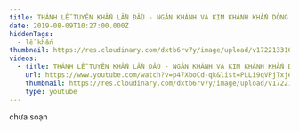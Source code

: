 ```yaml
---
title: THÁNH LỄ TUYÊN KHẤN LẦN ĐẦU - NGÂN KHÁNH VÀ KIM KHÁNH KHẤN DÒNG 2019
date: 2019-08-09T10:27:00.000Z
hiddenTags:
  - lễ khấn
thumbnail: https://res.cloudinary.com/dxtb6rv7y/image/upload/v1722133167/maxresdefault_n0yeqb.jpg
videos:
  - title: THÁNH LỄ TUYÊN KHẤN LẦN ĐẦU - NGÂN KHÁNH VÀ KIM KHÁNH KHẤN DÒNG 2019
    url: https://www.youtube.com/watch?v=p47XboCd-qk&list=PLLi9qVPjTxje2mrnVrfj-B1kU33fJ6Mm_&index=2
    thumbnail: https://res.cloudinary.com/dxtb6rv7y/image/upload/v1722133167/maxresdefault_n0yeqb.jpg
    type: youtube
---
```

chưa soạn
